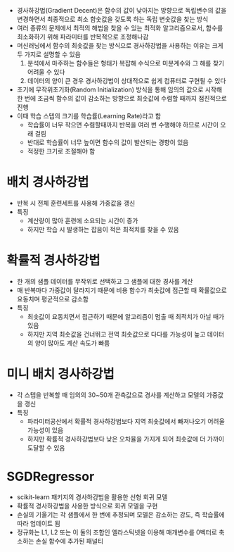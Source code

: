 - 경사하강법(Gradient Decent)은 함수의 값이 낮아지는 방향으로 독립변수의 값을 변경하면서 최종적으로 최소 함숫값을 갖도록 하는 독립 변숫값을 찾는 방식 
- 여러 종류의 문제에서 최적의 해법을 찾을 수 있는 최적화 알고리즘으로서, 함수를 최소화하기 위해 파라미터를 반복적으로 조정해나감 
- 머신러닝에서 함수의 최솟값을 찾는 방식으로 경사하강법을 사용하는 이유는 크게 두 가지로 설명할 수 있음 
	1. 분석에서 마주하는 함수들은 형태가 복잡해 수식으로 미분계수와 그 해를 찾기 어려울 수 있다 
	2. 데이터의 양이 큰 경우 경사하강법이 상대적으로 쉽게 컴퓨터로 구현될 수 있다 
- 초기에 무작위초기화(Random Initialization) 방식을 통해 임의의 값으로 시작해 한 번에 조금씩 함수의 값이 감소하는 방향으로 최솟값에 수렴할 때까지 점진적으로 진행 
- 이때 학습 스텝의 크기를 학습률(Learning Rate)라고 함  
	- 학습률이 너무 작으면 수렴할때까지 반복을 여러 번 수행해야 하므로 시간이 오래 걸림
	- 반대로 학습률이 너무 높이면 함수의 값이 발산되는 경향이 있음 
	- 적정한 크기로 조절해야 함 
# 배치 경사하강법
- 반복 시 전체 훈련세트를 사용해 가중값을 갱신 
- 특징 
	- 계산량이 많아 훈련에 소요되는 시간이 증가 
	- 하지만 학습 시 발생하는 잡음이 적은 최적치를 찾을 수 있음 

# 확률적 경사하강법
- 한 개의 샘플 데이터를 무작위로 선택하고 그 샘플에 대한 경사를 계산 
- 매 반복마다 가중값이 달라지기 때문에 비용 함수가 최솟값에 접근할 때 확률값으로 요동치며 평균적으로 감소함 
- 특징 
	- 최솟값이 요동치면서 접근하기 때문에 알고리즘이 멈출 때 최적치가 아닐 때가 있음 
	- 하지만 지역 최솟값을 건너뛰고 전역 최솟값으로 다다를 가능성이 높고 데이터의 양이 많아도 계산 속도가 빠름 

# 미니 배치 경사하강법 
- 각 스텝을 반복할 때 임의의 30~50개 관측값으로 경사를 계산하고 모델의 가중값을 갱신 
- 특징 
	- 파라미터공산에서 확률적 경사하강법보다 지역 최솟값에서 빠져나오기 어려울 가능성이 있음 
	- 하지만 확률적 경사하강법보다 낮은 오차율을 가지게 되어 최솟값에 더 가까이 도달할 수 있음 

# SGDRegressor
- scikit-learn 패키지의 경사하강법을 활용한 선형 회귀 모델 
- 확률적 경사하강법을 사용한 방식으로 회귀 모델을 구현 
- 손실의 기울기는 각 샘플에서 한 번에 추정되며 모델은 감소하는 강도, 즉 학습률에 따라 업데이트 됨 
- 정규화는 L1, L2 또는 이 둘의 조합인 엘라스틱넷을 이용해 매개변수를 0벡터로 축소하는 손실 함수에 추가된 패널티 